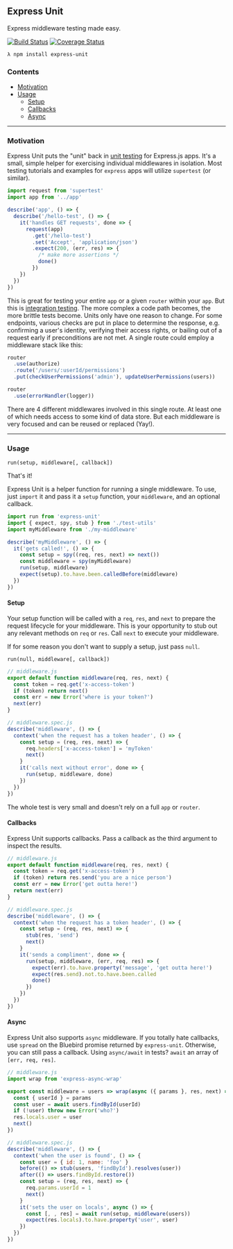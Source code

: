 Express Unit
--
Express middleware testing made easy.

[![Build Status](https://travis-ci.org/thebearingedge/express-unit.svg?branch=master)](https://travis-ci.org/thebearingedge/express-unit.svg?branch=master)
[![Coverage Status](https://coveralls.io/repos/github/thebearingedge/express-unit/badge.svg?branch=master)](https://coveralls.io/github/thebearingedge/express-unit?branch=master)

`λ npm install express-unit`

### Contents
 - [Motivation](#motivation)
 - [Usage](#usage)
   + [Setup](#setup)
   + [Callbacks](#callbacks)
   + [Async](#async)

---

### Motivation
Express Unit puts the "unit" back in [unit testing](https://en.wikipedia.org/wiki/Unit_testing) for Express.js apps. It's a small, simple helper for exercising individual middlewares in isolation. Most testing tutorials and examples for `express` apps will utilize `supertest` (or similar).

```js
import request from 'supertest'
import app from '../app'

describe('app', () => {
  describe('/hello-test', () => {
    it('handles GET requests', done => {
      request(app)
        .get('/hello-test')
        .set('Accept', 'application/json')
        .expect(200, (err, res) => {
          /* make more assertions */
          done()
        })
    })
  })
})
```

This is great for testing your entire `app` or a given `router` within your `app`. But this is [integration testing](https://en.wikipedia.org/wiki/Integration_testing). The more complex a code path becomes, the more brittle tests become. Units only have one reason to change. For some endpoints, various checks are put in place to determine the response, e.g. confirming a user's identity, verifying their access rights, or bailing out of a request early if preconditions are not met. A single route could employ a middleware stack like this:

```js
router
  .use(authorize)
  .route('/users/:userId/permissions')
  .put(checkUserPermissions('admin'), updateUserPermissions(users))

router
  .use(errorHandler(logger))
```

There are 4 different middlewares involved in this single route. At least one of which needs access to some kind of data store. But each middleware is very focused and can be reused or replaced (Yay!).

---

### Usage
`run(setup, middleware[, callback])`

That's it!

Express Unit is a helper function for running a single middleware. To use, just `import` it and pass it a `setup` function, your `middleware`, and an optional callback.

```js
import run from 'express-unit'
import { expect, spy, stub } from './test-utils'
import myMiddleware from './my-middleware'

describe('myMiddleware', () => {
  it('gets called!', () => {
    const setup = spy((req, res, next) => next())
    const middleware = spy(myMiddleware)
    run(setup, middleware)
    expect(setup).to.have.been.calledBefore(middleware)
  })
})
```

#### Setup
Your setup function will be called with a `req`, `res`, and `next` to prepare the request lifecycle for your middleware. This is your opportunity to stub out any relevant methods on `req` or `res`. Call `next` to execute your middleware.

If for some reason you don't want to supply a setup, just pass `null`.

`run(null, middleware[, callback])`

```js
// middleware.js
export default function middleware(req, res, next) {
  const token = req.get('x-access-token')
  if (token) return next()
  const err = new Error('where is your token?')
  next(err)
}
```

```js
// middleware.spec.js
describe('middleware', () => {
  context('when the request has a token header', () => {
    const setup = (req, res, next) => {
      req.headers['x-access-token'] = 'myToken'
      next()
    }
    it('calls next without error', done => {
      run(setup, middleware, done)
    })
  })
})
```

The whole test is very small and doesn't rely on a full `app` or `router`.

#### Callbacks
Express Unit supports callbacks. Pass a callback as the third argument to inspect the results.

```js
// middleware.js
export default function middleware(req, res, next) {
  const token = req.get('x-access-token')
  if (token) return res.send('you are a nice person')
  const err = new Error('get outta here!')
  return next(err)
}
```

```js
// middleware.spec.js
describe('middleware', () => {
  context('when the request has a token header', () => {
    const setup = (req, res, next) => {
      stub(res, 'send')
      next()
    }
    it('sends a compliment', done => {
      run(setup, middleware, (err, req, res) => {
        expect(err).to.have.property('message', 'get outta here!')
        expect(res.send).not.to.have.been.called
        done()
      })
    })
  })
})
```

#### Async
Express Unit also supports `async` middleware. If you totally hate callbacks, use `spread` on the Bluebird promise returned by `express-unit`. Otherwise, you can still pass a callback. Using `async/await` in tests? `await` an array of `[err, req, res]`.

```js
// middleware.js
import wrap from 'express-async-wrap'

export const middleware = users => wrap(async ({ params }, res, next) => {
  const { userId } = params
  const user = await users.findById(userId)
  if (!user) throw new Error('who?')
  res.locals.user = user
  next()
})
```

```js
// middleware.spec.js
describe('middleware', () => {
  context('when the user is found', () => {
    const user = { id: 1, name: 'foo' }
    before(() => stub(users, 'findById').resolves(user))
    after(() => users.findById.restore())
    const setup = (req, res, next) => {
      req.params.userId = 1
      next()
    }
    it('sets the user on locals', async () => {
      const [, , res] = await run(setup, middleware(users))
      expect(res.locals).to.have.property('user', user)
    })
  })
})
```
